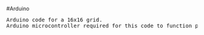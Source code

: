 #Arduino
<pre>
Arduino code for a 16x16 grid.
Arduino microcontroller required for this code to function properly.
</pre>
